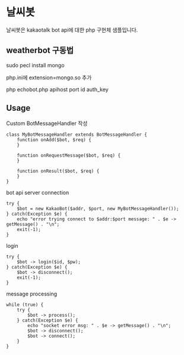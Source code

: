 # 날씨봇

날씨봇은 kakaotalk bot api에 대한 php 구현체 샘플입니다.

## weatherbot 구동법

sudo pecl install mongo

php.ini에 extension=mongo.so 추가

php echobot.php apihost port id auth_key

## Usage

Custom BotMessageHandler 작성

	class MyBotMessageHandler extends BotMessageHandler {
		function onAdd($bot, $req) {
		}
	
		function onRequestMessage($bot, $req) {
		}
	
		function onResult($bot, $req) {
		}
	}
 
bot api server connection

	try {
		$bot = new KakaoBot($addr, $port, new MyBotMessageHandler());
	} catch(Exception $e) {
		echo "error trying connect to $addr:$port message: " . $e -> getMessage() . "\n";
		exit(-1);
	}

login

	try {
		$bot -> login($id, $pw);
	} catch(Exception $e) {
		$bot -> disconnect();
		exit(-1);
	}

message processing

	while (true) {
		try {
			$bot -> process();
		} catch(Exception $e) {
			echo "socket error msg: " . $e -> getMessage() . "\n";
			$bot -> disconnect();
			$bot -> connect();
		}
	}
